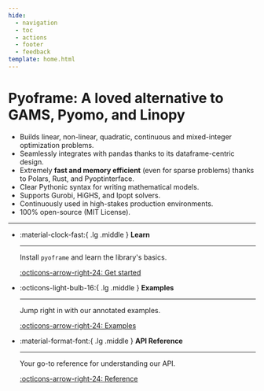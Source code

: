 ```yaml
---
hide:
  - navigation
  - toc
  - actions
  - footer
  - feedback
template: home.html
---
```

# Pyoframe: A loved alternative to GAMS, Pyomo, and Linopy

- Builds linear, non-linear, quadratic, continuous and mixed-integer optimization problems.
- Seamlessly integrates with pandas thanks to its dataframe-centric design.
- Extremely **fast and memory efficient** (even for sparse problems) thanks to Polars, Rust, and Pyoptinterface.
- Clear Pythonic syntax for writing mathematical models.
- Supports Gurobi, HiGHS, and Ipopt solvers.
- Continuously used in high-stakes production environments.
- 100% open-source (MIT License).

---

<div class="grid cards" markdown>

-   :material-clock-fast:{ .lg .middle } __Learn__

    ---

    Install `pyoframe` and learn the library's basics.

    [:octicons-arrow-right-24: Get started](./learn/getting-started/installation.md)

-   :octicons-light-bulb-16:{ .lg .middle } __Examples__

    ---

    Jump right in with our annotated examples.

    [:octicons-arrow-right-24: Examples](./examples/index.md)

<!-- -   :fontawesome-brands-markdown:{ .lg .middle } __Why Pyoframe?__

    ---

    Compare our speed and memory-usage to other libraries and prepare to be amazed.

    [:octicons-arrow-right-24: Benchmarks](#)

-   :material-scale-balance:{ .lg .middle } __Deep dive__

    ---
    Understand our unique approach to building models with Polars dataframes. 
    
    [:octicons-arrow-right-24: Deep dive](#) -->

-   :material-format-font:{ .lg .middle } __API Reference__

    ---

    Your go-to reference for understanding our API.

    [:octicons-arrow-right-24: Reference](./reference/public.md)

</div>
